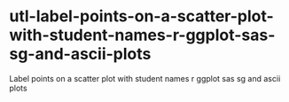 # utl-label-points-on-a-scatter-plot-with-student-names-r-ggplot-sas-sg-and-ascii-plots
Label points on a scatter plot with student names r ggplot sas sg and ascii plots
